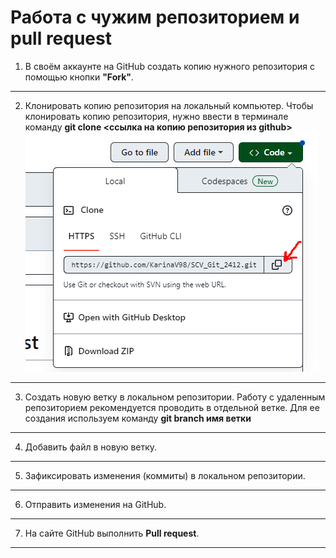 # Работа  с чужим репозиторием и **pull request**
 1. В своём аккаунте на GitHub создать копию нужного репозитория 
 с помощью кнопки **"Fork"**.
---
2. Клонировать копию репозитория на локальный компьютер.
Чтобы клонировать копию репозитория, нужно ввести в терминале команду **git clone <ссылка на копию репозитория из github>**
![Example](Screenshot_7.png)
---
3. Создать новую ветку в локальном репозитории.
Работу с удаленным репозиторием рекомендуется проводить в отдельной ветке. Для ее создания используем команду **git branch имя ветки**
---
4. Добавить файл в новую ветку.
---
5. Зафиксировать изменения (коммиты) в локальном репозитории.
---
6. Отправить изменения на GitHub.
---
7. На сайте GitHub выполнить **Pull request**.
---
